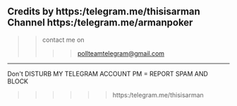 Credits
by https:/telegram.me/thisisarman
Channel
https:/telegram.me/armanpoker
---------------------------------------------------
>>contact me on
>>>>pollteamtelegram@gmail.com
----------------------------------------------------------------------------------
Don't DISTURB MY TELEGRAM ACCOUNT PM = REPORT SPAM AND BLOCK
>>>>>>https:/telegram.me/thisisarman
